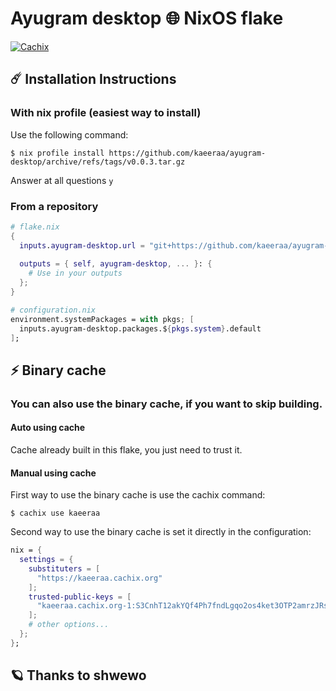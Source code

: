 #  Ayugram desktop 🌐 NixOS flake 

[![Cachix](https://github.com/kaeeraa/ayugram-desktop/actions/workflows/cachix.yml/badge.svg)](https://github.com/kaeeraa/ayugram-desktop/actions/workflows/cachix.yml)

## ☄️ Installation Instructions

### With nix profile (easiest way to install)

Use the following command:

```shell
$ nix profile install https://github.com/kaeeraa/ayugram-desktop/archive/refs/tags/v0.0.3.tar.gz
```

Answer at all questions `y`

### From a repository

```nix
# flake.nix
{
  inputs.ayugram-desktop.url = "git+https://github.com/kaeeraa/ayugram-desktop?submodules=1";
  
  outputs = { self, ayugram-desktop, ... }: {
    # Use in your outputs
  };
}

```

```nix
# configuration.nix
environment.systemPackages = with pkgs; [
  inputs.ayugram-desktop.packages.${pkgs.system}.default
];

```

## ⚡ Binary cache

### You can also use the binary cache, if you want to skip building.

#### Auto using cache

Cache already built in this flake, you just need to trust it.

#### Manual using cache

First way to use the binary cache is use the cachix command:

```shell
$ cachix use kaeeraa
```

Second way to use the binary cache is set it directly in the configuration:

```nix
nix = {
  settings = {
    substituters = [
      "https://kaeeraa.cachix.org"
    ];
    trusted-public-keys = [
      "kaeeraa.cachix.org-1:S3CnhT12akYQf4Ph7fndLgqo2os4ket3OTP2amrzJRs="
    ];
    # other options...
  };
};
```

## 🪐 Thanks to shwewo